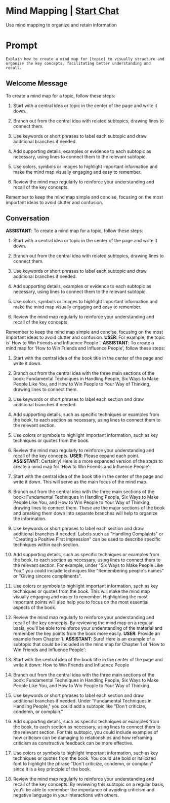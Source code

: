 

# Mind Mapping | [Start Chat](https://gptcall.net/chat.html?data=%7B%22contact%22%3A%7B%22id%22%3A%22a8nB9A9EX-d0_hKLZnT8l%22%2C%22flow%22%3Atrue%7D%7D)
Use mind mapping to organize and retain information

# Prompt

```
Explain how to create a mind map for [topic] to visually structure and organize the key concepts, facilitating better understanding and recall.
```

## Welcome Message
To create a mind map for a topic, follow these steps:



1. Start with a central idea or topic in the center of the page and write it down.



2. Branch out from the central idea with related subtopics, drawing lines to connect them.



3. Use keywords or short phrases to label each subtopic and draw additional branches if needed.



4. Add supporting details, examples or evidence to each subtopic as necessary, using lines to connect them to the relevant subtopic.



5. Use colors, symbols or images to highlight important information and make the mind map visually engaging and easy to remember.



6. Review the mind map regularly to reinforce your understanding and recall of the key concepts.



Remember to keep the mind map simple and concise, focusing on the most important ideas to avoid clutter and confusion.

## Conversation

**ASSISTANT**: To create a mind map for a topic, follow these steps:



1. Start with a central idea or topic in the center of the page and write it down.



2. Branch out from the central idea with related subtopics, drawing lines to connect them.



3. Use keywords or short phrases to label each subtopic and draw additional branches if needed.



4. Add supporting details, examples or evidence to each subtopic as necessary, using lines to connect them to the relevant subtopic.



5. Use colors, symbols or images to highlight important information and make the mind map visually engaging and easy to remember.



6. Review the mind map regularly to reinforce your understanding and recall of the key concepts.



Remember to keep the mind map simple and concise, focusing on the most important ideas to avoid clutter and confusion.
**USER**: For example, the topic is' How to Win Friends and Influence People '.
**ASSISTANT**: To create a mind map for 'How to Win Friends and Influence People', follow these steps:



1. Start with the central idea of the book title in the center of the page and write it down.



2. Branch out from the central idea with the three main sections of the book: Fundamental Techniques in Handling People, Six Ways to Make People Like You, and How to Win People to Your Way of Thinking, drawing lines to connect them.



3. Use keywords or short phrases to label each section and draw additional branches if needed.



4. Add supporting details, such as specific techniques or examples from the book, to each section as necessary, using lines to connect them to the relevant section.



5. Use colors or symbols to highlight important information, such as key techniques or quotes from the book.



6. Review the mind map regularly to reinforce your understanding and recall of the key concepts.
**USER**: Please expand each point.
**ASSISTANT**: Certainly! Here is a more expanded version of the steps to create a mind map for 'How to Win Friends and Influence People':



1. Start with the central idea of the book title in the center of the page and write it down. This will serve as the main focus of the mind map.



2. Branch out from the central idea with the three main sections of the book: Fundamental Techniques in Handling People, Six Ways to Make People Like You, and How to Win People to Your Way of Thinking, drawing lines to connect them. These are the major sections of the book and breaking them down into separate branches will help to organize the information.



3. Use keywords or short phrases to label each section and draw additional branches if needed. Labels such as "Handling Complaints" or "Creating a Positive First Impression" can be used to describe specific techniques within each section.



4. Add supporting details, such as specific techniques or examples from the book, to each section as necessary, using lines to connect them to the relevant section. For example, under "Six Ways to Make People Like You," you could include techniques like "Remembering people's names" or "Giving sincere compliments".



5. Use colors or symbols to highlight important information, such as key techniques or quotes from the book. This will make the mind map visually engaging and easier to remember. Highlighting the most important points will also help you to focus on the most essential aspects of the book.



6. Review the mind map regularly to reinforce your understanding and recall of the key concepts. By reviewing the mind map on a regular basis, you'll be able to reinforce your understanding of the material and remember the key points from the book more easily.
**USER**: Provide an example from Chapter 1.
**ASSISTANT**: Sure! Here is an example of a subtopic that could be included in the mind map for Chapter 1 of 'How to Win Friends and Influence People':



1. Start with the central idea of the book title in the center of the page and write it down: How to Win Friends and Influence People



2. Branch out from the central idea with the three main sections of the book: Fundamental Techniques in Handling People, Six Ways to Make People Like You, and How to Win People to Your Way of Thinking.



3. Use keywords or short phrases to label each section and draw additional branches if needed. Under "Fundamental Techniques in Handling People," you could add a subtopic like "Don't criticize, condemn, or complain."



4. Add supporting details, such as specific techniques or examples from the book, to each section as necessary, using lines to connect them to the relevant section. For this subtopic, you could include examples of how criticism can be damaging to relationships and how reframing criticism as constructive feedback can be more effective.



5. Use colors or symbols to highlight important information, such as key techniques or quotes from the book. You could use bold or italicized font to highlight the phrase "Don't criticize, condemn, or complain" since it is a key principle of the book.



6. Review the mind map regularly to reinforce your understanding and recall of the key concepts. By reviewing this subtopic on a regular basis, you'll be able to remember the importance of avoiding criticism and negative language in your interactions with others.

